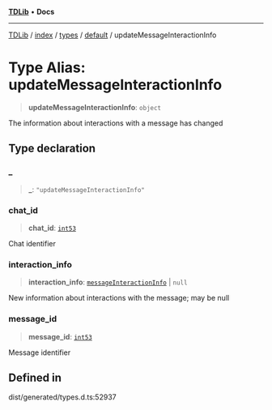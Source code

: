 [**TDLib**](../../../../../../README.md) • **Docs**

***

[TDLib](../../../../../../modules.md) / [index](../../../../../README.md) / [types](../../../README.md) / [default](../README.md) / updateMessageInteractionInfo

# Type Alias: updateMessageInteractionInfo

> **updateMessageInteractionInfo**: `object`

The information about interactions with a message has changed

## Type declaration

### \_

> **\_**: `"updateMessageInteractionInfo"`

### chat\_id

> **chat\_id**: [`int53`](int53-1.md)

Chat identifier

### interaction\_info

> **interaction\_info**: [`messageInteractionInfo`](messageInteractionInfo-1.md) \| `null`

New information about interactions with the message; may be null

### message\_id

> **message\_id**: [`int53`](int53-1.md)

Message identifier

## Defined in

dist/generated/types.d.ts:52937
